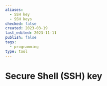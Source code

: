 ```yaml
---
aliases:
  - SSH key
  - SSH keys
checked: false
created: 2023-03-19
last_edited: 2023-11-11
publish: false
tags:
  - programming
type: tool
---
```

# Secure Shell (SSH) key
